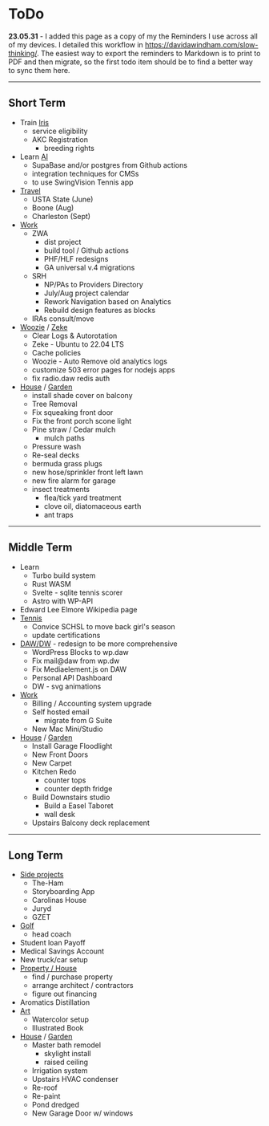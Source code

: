 # ToDo

**23.05.31** - I added this page as a copy of my the Reminders I use across all of my devices. I detailed this workflow in <https://davidawindham.com/slow-thinking/>. The easiest way to export the reminders to Markdown is to print to PDF and then migrate, so the first todo item should be to find a better way to sync them here.

---

## Short Term

- Train [Iris](/notes/dogs)
  - service eligibility
  - AKC Registration
    - breeding rights
- Learn [AI](/docs/saas/openai)
  - SupaBase and/or postgres from Github actions
  - integration techniques for CMSs
  - to use SwingVision Tennis app
- [Travel](/notes/travel)
  - USTA State (June)
  - Boone (Aug)
  - Charleston (Sept)
- [Work](/notes/work)
  - ZWA
    - dist project
    - build tool / Github actions
    - PHF/HLF redesigns
    - GA universal v.4 migrations
  - SRH
    - NP/PAs to Providers Directory
    - July/Aug project calendar
    - Rework Navigation based on Analytics
    - Rebuild design features as blocks
  - IRAs consult/move
- [Woozie](/docs/computers/woozie) / [Zeke](/docs/computers/zeke)
  - Clear Logs & Autorotation
  - Zeke - Ubuntu to 22.04 LTS
  - Cache policies
  - Woozie - Auto Remove old analytics logs
  - customize 503 error pages for nodejs apps
  - fix radio.daw redis auth
- [House](/notes/house) / [Garden](/notes/garden)
  - install shade cover on balcony
  - Tree Removal
  - Fix squeaking front door
  - Fix the front porch scone light
  - Pine straw / Cedar mulch
    - mulch paths
  - Pressure wash
  - Re-seal decks
  - bermuda grass plugs
  - new hose/sprinkler front left lawn
  - new fire alarm for garage
  - insect treatments
    - flea/tick yard treatment
    - clove oil, diatomaceous earth
    - ant traps

---

## Middle Term

- Learn
  - Turbo build system
  - Rust WASM
  - Svelte - sqlite tennis scorer
  - Astro with WP-API
- Edward Lee Elmore Wikipedia page
- [Tennis](/notes/tennis)
  - Convice SCHSL to move back girl's season
  - update certifications
- [DAW/DW](/docs/computers/woozie) - redesign to be more comprehensive
  - WordPress Blocks to wp.daw
  - Fix mail@daw from wp.dw
  - Fix Mediaelement.js on DAW
  - Personal API Dashboard
  - DW - svg animations
- [Work](/notes/work)
  - Billing / Accounting system upgrade
  - Self hosted email
    - migrate from G Suite
  - New Mac Mini/Studio
- [House](/notes/house) / [Garden](/notes/garden)
  - Install Garage Floodlight
  - New Front Doors
  - New Carpet
  - Kitchen Redo
    - counter tops
    - counter depth fridge
  - Build Downstairs studio
    - Build a Easel Taboret
    - wall desk
  - Upstairs Balcony deck replacement

---

## Long Term

- [Side projects](notes/work/projects/)
  - The-Ham
  - Storyboarding App
  - Carolinas House
  - Juryd
  - GZET
- [Golf](/notes/golf)
  - head coach
- Student loan Payoff
- Medical Savings Account
- New truck/car setup
- [Property / House](/notes/house)
  - find / purchase property
  - arrange architect / contractors
  - figure out financing
- Aromatics Distillation
- [Art](/notes/art)
  - Watercolor setup
  - Illustrated Book
- [House](/notes/house) / [Garden](/notes/garden)
  - Master bath remodel
    - skylight install
    - raised ceiling
  - Irrigation system
  - Upstairs HVAC condenser
  - Re-roof
  - Re-paint
  - Pond dredged
  - New Garage Door w/ windows  
